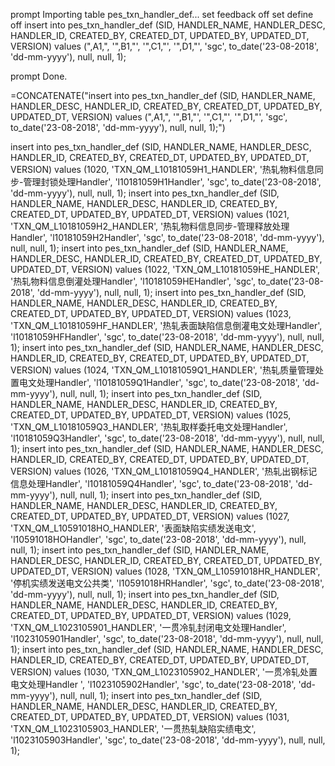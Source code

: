 prompt Importing table pes_txn_handler_def...
set feedback off
set define off
insert into pes_txn_handler_def (SID, HANDLER_NAME, HANDLER_DESC, HANDLER_ID, CREATED_BY, CREATED_DT, UPDATED_BY, UPDATED_DT, VERSION)
values (",A1,", '",B1,"', '",C1,"', '",D1,"', 'sgc', to_date('23-08-2018', 'dd-mm-yyyy'), null, null, 1);

prompt Done.


=CONCATENATE("insert into pes_txn_handler_def (SID, HANDLER_NAME, HANDLER_DESC, HANDLER_ID, CREATED_BY, CREATED_DT, UPDATED_BY, UPDATED_DT, VERSION) values (",A1,", '",B1,"', '",C1,"', '",D1,"', 'sgc', to_date('23-08-2018', 'dd-mm-yyyy'), null, null, 1);")


insert into pes_txn_handler_def (SID, HANDLER_NAME, HANDLER_DESC, HANDLER_ID, CREATED_BY, CREATED_DT, UPDATED_BY, UPDATED_DT, VERSION) values (1020, 'TXN_QM_L10181059H1_HANDLER', '热轧物料信息同步-管理封锁处理Handler', 'l10181059H1Handler', 'sgc', to_date('23-08-2018', 'dd-mm-yyyy'), null, null, 1);
insert into pes_txn_handler_def (SID, HANDLER_NAME, HANDLER_DESC, HANDLER_ID, CREATED_BY, CREATED_DT, UPDATED_BY, UPDATED_DT, VERSION) values (1021, 'TXN_QM_L10181059H2_HANDLER', '热轧物料信息同步-管理释放处理Handler', 'l10181059H2Handler', 'sgc', to_date('23-08-2018', 'dd-mm-yyyy'), null, null, 1);
insert into pes_txn_handler_def (SID, HANDLER_NAME, HANDLER_DESC, HANDLER_ID, CREATED_BY, CREATED_DT, UPDATED_BY, UPDATED_DT, VERSION) values (1022, 'TXN_QM_L10181059HE_HANDLER', '热轧物料信息倒灌处理Handler', 'l10181059HEHandler', 'sgc', to_date('23-08-2018', 'dd-mm-yyyy'), null, null, 1);
insert into pes_txn_handler_def (SID, HANDLER_NAME, HANDLER_DESC, HANDLER_ID, CREATED_BY, CREATED_DT, UPDATED_BY, UPDATED_DT, VERSION) values (1023, 'TXN_QM_L10181059HF_HANDLER', '热轧表面缺陷信息倒灌电文处理Handler', 'l10181059HFHandler', 'sgc', to_date('23-08-2018', 'dd-mm-yyyy'), null, null, 1);
insert into pes_txn_handler_def (SID, HANDLER_NAME, HANDLER_DESC, HANDLER_ID, CREATED_BY, CREATED_DT, UPDATED_BY, UPDATED_DT, VERSION) values (1024, 'TXN_QM_L10181059Q1_HANDLER', '热轧质量管理处置电文处理Handler', 'l10181059Q1Handler', 'sgc', to_date('23-08-2018', 'dd-mm-yyyy'), null, null, 1);
insert into pes_txn_handler_def (SID, HANDLER_NAME, HANDLER_DESC, HANDLER_ID, CREATED_BY, CREATED_DT, UPDATED_BY, UPDATED_DT, VERSION) values (1025, 'TXN_QM_L10181059Q3_HANDLER', '热轧取样委托电文处理Handler', 'l10181059Q3Handler', 'sgc', to_date('23-08-2018', 'dd-mm-yyyy'), null, null, 1);
insert into pes_txn_handler_def (SID, HANDLER_NAME, HANDLER_DESC, HANDLER_ID, CREATED_BY, CREATED_DT, UPDATED_BY, UPDATED_DT, VERSION) values (1026, 'TXN_QM_L10181059Q4_HANDLER', '热轧出钢标记信息处理Handler', 'l10181059Q4Handler', 'sgc', to_date('23-08-2018', 'dd-mm-yyyy'), null, null, 1);
insert into pes_txn_handler_def (SID, HANDLER_NAME, HANDLER_DESC, HANDLER_ID, CREATED_BY, CREATED_DT, UPDATED_BY, UPDATED_DT, VERSION) values (1027, 'TXN_QM_L10591018HO_HANDLER', '表面缺陷实绩发送电文', 'l10591018HOHandler', 'sgc', to_date('23-08-2018', 'dd-mm-yyyy'), null, null, 1);
insert into pes_txn_handler_def (SID, HANDLER_NAME, HANDLER_DESC, HANDLER_ID, CREATED_BY, CREATED_DT, UPDATED_BY, UPDATED_DT, VERSION) values (1028, 'TXN_QM_L10591018HR_HANDLER', '停机实绩发送电文公共类', 'l10591018HRHandler', 'sgc', to_date('23-08-2018', 'dd-mm-yyyy'), null, null, 1);
insert into pes_txn_handler_def (SID, HANDLER_NAME, HANDLER_DESC, HANDLER_ID, CREATED_BY, CREATED_DT, UPDATED_BY, UPDATED_DT, VERSION) values (1029, 'TXN_QM_L1023105901_HANDLER', '一贯冷轧封闭电文处理Handler', 'l1023105901Handler', 'sgc', to_date('23-08-2018', 'dd-mm-yyyy'), null, null, 1);
insert into pes_txn_handler_def (SID, HANDLER_NAME, HANDLER_DESC, HANDLER_ID, CREATED_BY, CREATED_DT, UPDATED_BY, UPDATED_DT, VERSION) values (1030, 'TXN_QM_L1023105902_HANDLER', '一贯冷轧处置电文处理Handler ', 'l1023105902Handler', 'sgc', to_date('23-08-2018', 'dd-mm-yyyy'), null, null, 1);
insert into pes_txn_handler_def (SID, HANDLER_NAME, HANDLER_DESC, HANDLER_ID, CREATED_BY, CREATED_DT, UPDATED_BY, UPDATED_DT, VERSION) values (1031, 'TXN_QM_L1023105903_HANDLER', '一贯热轧缺陷实绩电文', 'l1023105903Handler', 'sgc', to_date('23-08-2018', 'dd-mm-yyyy'), null, null, 1);
